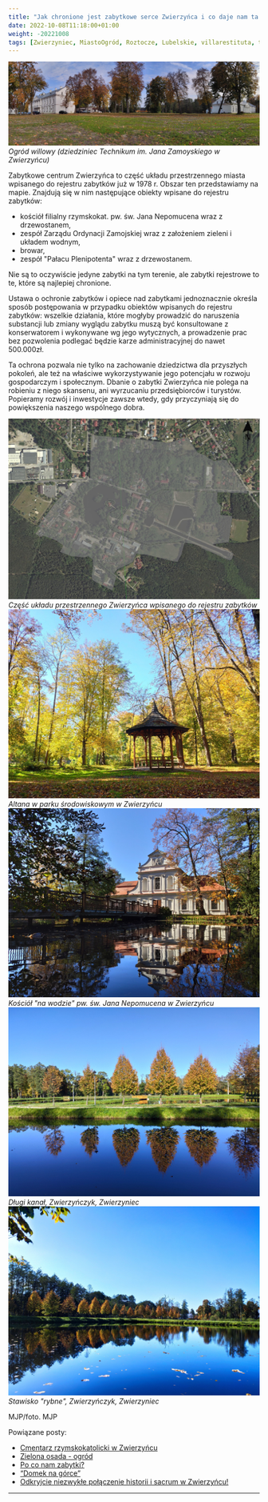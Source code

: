 ```yaml
---
title: "Jak chronione jest zabytkowe serce Zwierzyńca i co daje nam ta ochrona?"
date: 2022-10-08T11:18:00+01:00
weight: -20221008
tags: [Zwierzyniec, MiastoOgród, Roztocze, Lubelskie, villarestituta, turystyka, dziedzictwo, zabytki, kościoły]
---
```


![Ogród willowy (dziedziniec Technikum im. Jana Zamoyskiego w Zwierzyńcu), Zwierzyniec](/images/posts/dziedziniec.jpg)
*Ogród willowy (dziedziniec Technikum im. Jana Zamoyskiego w Zwierzyńcu)*

Zabytkowe centrum Zwierzyńca to część układu przestrzennego miasta wpisanego do rejestru zabytków już w 1978 r.  Obszar ten przedstawiamy na mapie. Znajdują się w nim następujące obiekty wpisane do rejestru zabytków:
- kościół filialny rzymskokat. pw. św. Jana Nepomucena wraz z drzewostanem,
- zespół Zarządu Ordynacji Zamojskiej wraz z założeniem zieleni i układem wodnym,
- browar,
- zespół "Pałacu Plenipotenta" wraz z drzewostanem.

Nie są to oczywiście jedyne zabytki na tym terenie, ale zabytki rejestrowe to te, które są najlepiej chronione.

Ustawa o ochronie zabytków i opiece nad zabytkami jednoznacznie określa sposób postępowania w przypadku obiektów wpisanych do rejestru zabytków: wszelkie działania, które mogłyby prowadzić do naruszenia substancji lub zmiany wyglądu zabytku muszą być konsultowane z konserwatorem i wykonywane wg jego wytycznych, a prowadzenie prac bez pozwolenia podlegać będzie karze administracyjnej do nawet 500.000zł.

Ta ochrona pozwala nie tylko na zachowanie dziedzictwa dla przyszłych pokoleń, ale też na właściwe wykorzystywanie jego potencjału w rozwoju gospodarczym i społecznym.
Dbanie o zabytki Zwierzyńca nie polega na robieniu z niego skansenu, ani wyrzucaniu przedsiębiorców i turystów. Popieramy rozwój i inwestycje zawsze wtedy, gdy przyczyniają się do powiększenia naszego wspólnego dobra.

![mapa, Część układu przestrzennego Zwierzyńca wpisanego do rejestru zabytków, Zwierzyniec](/images/posts/strefa.jpg)
*Część układu przestrzennego Zwierzyńca wpisanego do rejestru zabytków*
![altana w parku środowiskowym w Zwierzyńcu, Zwierzyniec](/images/posts/altana.jpg)
*Altana w parku środowiskowym w Zwierzyńcu*
![Kościół "na wodzie" pw. św. Jana Nepomucena w Zwierzyńcu, Zwierzyniec](/images/posts/kosciolek_2.jpg)
*Kościół "na wodzie" pw. św. Jana Nepomucena w Zwierzyńcu*
![Długi kanał, Zwierzyńczyk, Zwierzyniec](/images/posts/zwierzynczyk.jpg)
*Długi kanał, Zwierzyńczyk, Zwierzyniec*
![zwierzyńczyk, Zwierzyniec](/images/posts/zwierzynczyk_2.jpg)
*Stawisko "rybne", Zwierzyńczyk, Zwierzyniec*

MJP/foto. MJP

Powiązane posty:
- [Cmentarz rzymskokatolicki w Zwierzyńcu](/posts/cmentarz-rzymskokatolicki-wzwierzyncu)
- [Zielona osada - ogród](/posts/zielona-osada-ogrod)
- [Po co nam zabytki?](/posts/po-co-nam-zabytki)
- [“Domek na górce”](/posts/domek-na-gorce)
- [Odkryjcie niezwykłe połączenie historii i sacrum w Zwierzyńcu!](/posts/odkryjcie-niezwykle-polaczenie-historii-i-sacrum)


---

<script type="application/ld+json">
{
  "@context": "https://schema.org",
  "@type": "BlogPosting",
  "headline": "Jak chronione jest zabytkowe serce Zwierzyńca i co daje nam ta ochrona?",
  "datePublished": "2022-10-08T11:18:00+01:00",
  "dateModified": "2022-10-08T11:18:00+01:00",
  "author": {
    "@type": "Organization",
    "name": "Stowarzyszenie im. Aleksandry Wachniewskiej"
  },
  "publisher": {
    "@type": "Organization",
    "name": "Stowarzyszenie im. Aleksandry Wachniewskiej",
    "logo": {
      "@type": "ImageObject",
      "url": "https://stowarzyszeniewachniewskiej.pl/images/logo/logo.svg"
    }
  },
  "mainEntityOfPage": {
    "@type": "WebPage",
    "@id": "https://stowarzyszeniewachniewskiej.pl/posts/jak-chronione-jest-zabytkowe-serce-zwierzynca-i"
  },
  "image": null,
  "articleSection": "Dziedzictwo Kulturowe i Zabytki",
  "keywords": null,
  "wordCount": 253,
  "articleBody": "Zabytkowe centrum Zwierzyńca to część układu przestrzennego miasta wpisanego do rejestru zabytków już w 1978 r.  Obszar ten przedstawiamy na mapie. Znajdują się w nim następujące obiekty wpisane do rejestru zabytków:\n- kościół filialny rzymskokat. pw. św. Jana Nepomucena wraz z drzewostanem,\n- zespół Zarządu Ordynacji Zamojskiej wraz z założeniem zieleni i układem wodnym,\n- browar,\n- zespół \"Pałacu Plenipotenta\" wraz z drzewostanem.\n\nNie są to oczywiście jedyne zabytki na tym terenie, ale zabytki rejestrowe to te, które są najlepiej chronione.\n\nUstawa o ochronie zabytków i opiece nad zabytkami jednoznacznie określa sposób postępowania w przypadku obiektów wpisanych do rejestru zabytków: wszelkie działania, które mogłyby prowadzić do naruszenia substancji lub zmiany wyglądu zabytku muszą być konsultowane z konserwatorem i wykonywane wg jego wytycznych, a prowadzenie prac bez pozwolenia podlegać będzie karze administracyjnej do nawet 500.000zł.\n\nTa ochrona pozwala nie tylko na zachowanie dziedzictwa dla przyszłych pokoleń, ale też na właściwe wykorzystywanie jego potencjału w rozwoju gospodarczym i społecznym.\nDbanie o zabytki Zwierzyńca nie polega na robieniu z niego skansenu, ani wyrzucaniu przedsiębiorców i turystów. Popieramy rozwój i inwestycje zawsze wtedy, gdy przyczyniają się do powiększenia naszego wspólnego dobra.\n\n![mapa, Część układu przestrzennego Zwierzyńca wpisanego do rejestru zabytków, Zwierzyniec](/images/posts/strefa.jpg)\n*Część układu przestrzennego Zwierzyńca wpisanego do rejestru zabytków*\n![altana w parku środowiskowym w Zwierzyńcu, Zwierzyniec](/images/posts/altana.jpg)\n*Altana w parku środowiskowym w Zwierzyńcu*\n![Kościół \"na wodzie\" pw. św. Jana Nepomucena w Zwierzyńcu, Zwierzyniec](/images/posts/kosciolek_2.jpg)\n*Kościół \"na wodzie\" pw. św. Jana Nepomucena w Zwierzyńcu*\n![Długi kanał, Zwierzyńczyk, Zwierzyniec](/images/posts/zwierzynczyk.jpg)\n*Długi kanał, Zwierzyńczyk, Zwierzyniec*\n![zwierzyńczyk, Zwierzyniec](/images/posts/zwierzynczyk_2.jpg)\n*Stawisko \"rybne\", Zwierzyńczyk, Zwierzyniec*\n\nMJP/foto. MJP",
  "description": "Odkryj piękno Zwierzyńca i jego zabytki.",
  "copyrightHolder": null
}
</script>
<script type="application/ld+json">
{
  "@context": "https://schema.org",
  "@type": "BreadcrumbList",
  "itemListElement": [
    {
      "@type": "ListItem",
      "position": 1,
      "name": "Home",
      "item": "https://stowarzyszeniewachniewskiej.pl"
    },
    {
      "@type": "ListItem",
      "position": 2,
      "name": "posts",
      "item": "https://stowarzyszeniewachniewskiej.pl/posts"
    },
    {
      "@type": "ListItem",
      "position": 3,
      "name": "Jak chronione jest zabytkowe serce Zwierzyńca i co daje nam ta ochrona?",
      "item": "https://stowarzyszeniewachniewskiej.pl/posts/jak-chronione-jest-zabytkowe-serce-zwierzynca-i"
    }
  ]
}
</script>
